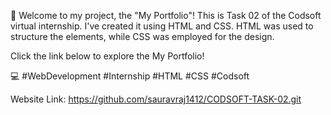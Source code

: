 🚀 Welcome to my project, the "My Portfolio"! This is Task 02 of the Codsoft virtual internship. I've created it using HTML and CSS. HTML was used to structure the elements, while CSS was employed for the design.

Click the link below to explore the My Portfolio!

💻 #WebDevelopment #Internship #HTML #CSS #Codsoft

Website Link: https://github.com/sauravraj1412/CODSOFT-TASK-02.git
